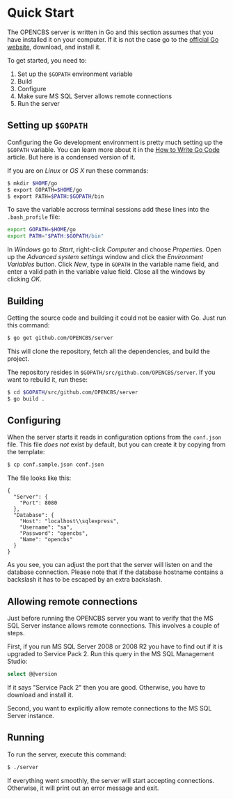 # Quick Start

The OPENCBS server is written in Go and this section assumes that you have installed it on your computer. If it is not the case go to the [official Go website](http://golang.org), download, and install it.

To get started, you need to:

1. Set up the `$GOPATH` environment variable
2. Build
3. Configure
4. Make sure MS SQL Server allows remote connections
5. Run the server

## Setting up `$GOPATH`

Configuring the Go development environment is pretty much setting up the `$GOPATH` variable. You can learn more about it in the [How to Write Go Code](https://golang.org/doc/code.html) article. But here is a condensed version of it.

If you are on *Linux* or *OS X* run these commands:

```bash
$ mkdir $HOME/go
$ export GOPATH=$HOME/go
$ export PATH=$PATH:$GOPATH/bin
```

To save the variable accross terminal sessions add these lines into the `.bash_profile` file:

```bash
export GOPATH=$HOME/go
export PATH="$PATH:$GOPATH/bin"
```

In *Windows* go to *Start*, right-click *Computer* and choose *Properties*. Open up the *Advanced system settings* window and click the *Environment Variables* button. Click *New*, type in `GOPATH` in the variable name field, and enter a valid path in the variable value field. Close all the windows by clicking *OK*.

## Building

Getting the source code and building it could not be easier with Go. Just run this command:

```bash
$ go get github.com/OPENCBS/server
```

This will clone the repository, fetch all the dependencies, and build the project.

The repository resides in `$GOPATH/src/github.com/OPENCBS/server`. If you want to rebuild it, run these:

```bash
$ cd $GOPATH/src/github.com/OPENCBS/server
$ go build .
```

## Configuring

When the server starts it reads in configuration options from the `conf.json` file. This file *does not* exist by default, but you can create it by copying from the template:

```bash
$ cp conf.sample.json conf.json
```

The file looks like this:

```
{
  "Server": {
    "Port": 8080
  },
  "Database": {
    "Host": "localhost\\sqlexpress",
    "Username": "sa",
    "Password": "opencbs",
    "Name": "opencbs"
  }
}
```

As you see, you can adjust the port that the server will listen on and the database connection. Please note that if the database hostname contains a backslash it has to be escaped by an extra backslash.

## Allowing remote connections

Just before running the OPENCBS server you want to verify that the MS SQL Server instance allows remote connections. This involves a couple of steps.

First, if you run MS SQL Server 2008 or 2008 R2 you have to find out if it is upgraded to Service&nbsp;Pack&nbsp;2. Run this query in the MS SQL Management Studio:

```sql
select @@version
```

If it says "Service&nbsp;Pack&nbsp;2" then you are good. Otherwise, you have to download and install it.

Second, you want to explicitly allow remote connections to the MS SQL Server instance.

## Running

To run the server, execute this command:

```bash
$ ./server
```

If everything went smoothly, the server will start accepting connections. Otherwise, it will print out an error message and exit.

